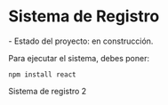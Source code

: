 <h1> Sistema de Registro </h1>
- Estado del proyecto: en construcción.

Para ejecutar el sistema, debes poner:

```npm install react```

Sistema de registro 2
